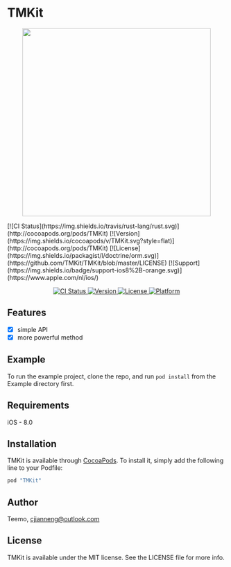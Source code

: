 # TMKit

<p align="center">
  <img src="https://avatars1.githubusercontent.com/u/28727841?v=3&s=600" width=434 />
</p>
[![CI Status](https://img.shields.io/travis/rust-lang/rust.svg)](http://cocoapods.org/pods/TMKit)
[![Version](https://img.shields.io/cocoapods/v/TMKit.svg?style=flat)](http://cocoapods.org/pods/TMKit)
[![License](https://img.shields.io/packagist/l/doctrine/orm.svg)](https://github.com/TMKit/TMKit/blob/master/LICENSE)
[![Support](https://img.shields.io/badge/support-ios8%2B-orange.svg)](https://www.apple.com/nl/ios/)



<p align="center">
    <a href="http://cocoapods.org/pods/TMKit)">
        <img src="https://img.shields.io/travis/rust-lang/rust.svg" alt="CI Status">
    </a>
    <a href="http://cocoapods.org/pods/TMKit">
        <img src="https://img.shields.io/cocoapods/v/TMKit.svg?style=flat" alt="Version">
    </a>
    <a href="https://github.com/TMKit/TMKit/blob/master/LICENSE">
        <img src="https://img.shields.io/packagist/l/doctrine/orm.svg" alt="License">
    </a>
    <a href="https://www.apple.com/nl/ios/">
        <img src="https://img.shields.io/badge/support-ios8%2B-orange.svg)" alt="Platform">
    </a>
</p>


## Features

- [x] simple API
- [x] more powerful method

## Example

To run the example project, clone the repo, and run `pod install` from the Example directory first.

## Requirements

iOS - 8.0

## Installation

TMKit is available through [CocoaPods](http://cocoapods.org). To install
it, simply add the following line to your Podfile:

```ruby
pod "TMKit"
```

## Author

Teemo, cjianneng@outlook.com

## License

TMKit is available under the MIT license. See the LICENSE file for more info.
